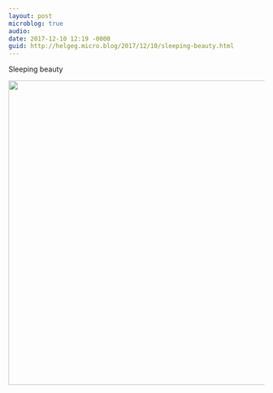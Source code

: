 ```yaml
---
layout: post
microblog: true
audio: 
date: 2017-12-10 12:19 -0000
guid: http://helgeg.micro.blog/2017/12/10/sleeping-beauty.html
---
```

Sleeping beauty

<img src="http://helgeg.micro.blog/uploads/2017/38e0d33be0.jpg" width="600" height="600" />
